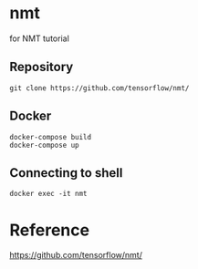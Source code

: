 # nmt
for NMT tutorial


## Repository
```
git clone https://github.com/tensorflow/nmt/
```

## Docker

```
docker-compose build
docker-compose up
```

## Connecting to shell 

```
docker exec -it nmt
```
 
# Reference
https://github.com/tensorflow/nmt/
